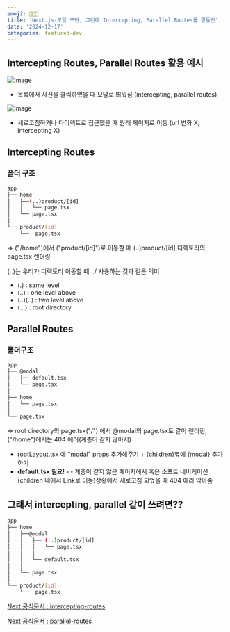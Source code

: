 ```yaml
---
emoji: 👨🏻‍🍳
title: 'Next.js-모달 구현, 그런데 Intercepting, Parallel Routes를 곁들인'
date: '2024-12-17'
categories: featured-dev
---
```


## Intercepting Routes, Parallel Routes 활용 예시

![image](https://github.com/user-attachments/assets/254c825d-4cc3-4caf-a694-3f7c889d15e7)

- 목록에서 사진을 클릭하였을 때 모달로 띄워짐 (intercepting, parallel routes)

![image](https://github.com/user-attachments/assets/27ae1fec-13bf-49fe-a872-87c0eeb85d2a)

- 새로고침하거나 다이렉트로 접근했을 때 원래 페이지로 이동 (url 변화 X, intercepting X)



## Intercepting Routes

### 폴더 구조
```bash
app
├── home
│   ├──(..)product/[id]
│   │   └── page.tsx
│   └── page.tsx
│
└── product/[id]
    └──  page.tsx
```
=> ("/home")에서 ("product/[id]")로 이동할 때 (..)product/[id] 디렉토리의 page.tsx 렌더링

(..)는 우리가 디렉토리 이동할 때 ../ 사용하는 것과 같은 의미
- (.) : same level
- (..) : one level above
- (..)(..) : two level above
- (...) : root directory


## Parallel Routes

### 폴더구조
```bash
app
├── @modal
│   ├── default.tsx
│   └── page.tsx
│
├── home
│   └── page.tsx
│
└── page.tsx
```
=> root directory의 page.tsx("/") 에서 @modal의 page.tsx도 같이 렌더링, ("/home")에서는 404 에러(계층이 같지 않아서)

- rootLayout.tsx 에 "modal" props 추가해주기 + {children}옆에 {modal} 추가하기
- **default.tsx 필요!** <- 계층이 같지 않은 페이지에서 혹은 소프트 네비게이션(children 내에서 Link로 이동)상황에서 새로고침 되었을 때 404 에러 막아줌



## 그래서 intercepting, parallel 같이 쓰려면??
```bash
app
├── home
│   ├──@modal
│   │   ├── (..)product/[id]
│   │   │   └── page.tsx
│   │   │
│   │   └── default.tsx
│   │
│   └── page.tsx
│
└── product/[id]
    └──  page.tsx
```

[Next 공식문서 : intercepting-routes](https://nextjs.org/docs/app/building-your-application/routing/intercepting-routes)

[Next 공식문서 : parallel-routes](https://nextjs.org/docs/app/building-your-application/routing/parallel-routes)

```toc
```